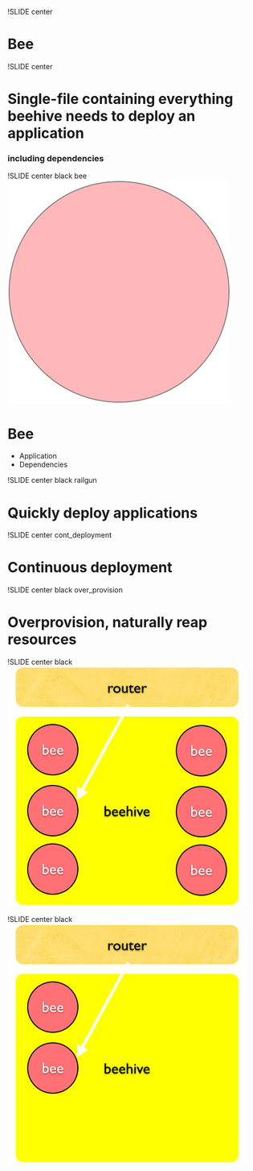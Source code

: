 !SLIDE center
# Bee #

!SLIDE center
# Single-file containing everything beehive needs to deploy an application #

### including dependencies ###

!SLIDE center black bee
![bee](images/bee.png)
<div class="bee_text">
	<h1>Bee</h1>
	<ul>
		<li>Application</li>
		<li>Dependencies</li>
	</ul>
</div>

!SLIDE center black railgun
# Quickly deploy applications #

!SLIDE center cont_deployment
# Continuous deployment #

!SLIDE center black over_provision
# Overprovision, naturally reap resources

!SLIDE center black
![reaped](images/reaped_1.png)

!SLIDE center black 
![reaped](images/reaped_2.png)
